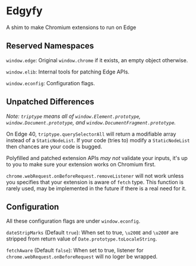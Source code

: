 # Edgyfy

A shim to make Chromium extensions to run on Edge

## Reserved Namespaces

`window.edge`: Original `window.chrome` if it exists, an empty object otherwise.

`window.elib`: Internal tools for patching Edge APIs.

`window.econfig`: Configuration flags.

## Unpatched Differences

*Note: `triptype` means all of `window.Element.prototype`,
`window.Document.prototype`, and `window.DocumentFragment.prototype`.*

On Edge 40, `triptype.querySelectorAll` will return a modifiable array instead
of a `StaticNodeList`. If your code (tries to) modify a `StaticNodeList` then
chances are your code is bugged.

Polyfilled and patched extension APIs *may not* validate your inputs, it's up
to you to make sure your extension works on Chromium first.

`chrome.webRequest.onBeforeRequest.removeListener` will not work unless you
specifies that your extension is aware of `fetch` type. This function is rarely
used, may be implemented in the future if there is a real need for it.

## Configuration

All these configuration flags are under `window.econfig`.

`dateStripMarks` (Default `true`): When set to true, `\u200E` and `\u200F` are
stripped from return value of `Date.prototype.toLocaleString`.

`fetchAware` (Default `false`): When set to true, listener for
`chrome.webRequest.onBeforeRequest` will no loger be wrapped.
